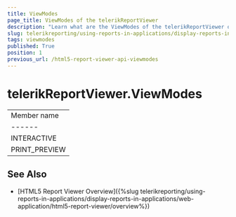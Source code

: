 ```yaml
---
title: ViewModes
page_title: ViewModes of the telerikReportViewer
description: "Learn what are the ViewModes of the telerikReportViewer object in the Telerik Reporting HTML5 Report Viewer."
slug: telerikreporting/using-reports-in-applications/display-reports-in-applications/web-application/html5-report-viewer/api-reference/telerikreportviewer-namespace/viewmodes
tags: viewmodes
published: True
position: 1
previous_url: /html5-report-viewer-api-viewmodes
---
```


# telerikReportViewer.ViewModes

|   |
| ------ |
| Member name |
| ------ |
|INTERACTIVE|
|PRINT_PREVIEW|

## See Also

* [HTML5 Report Viewer Overview]({%slug telerikreporting/using-reports-in-applications/display-reports-in-applications/web-application/html5-report-viewer/overview%})
